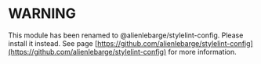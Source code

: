 # WARNING

This module has been renamed to @alienlebarge/stylelint-config. Please install it instead. See page [https://github.com/alienlebarge/stylelint-config](https://github.com/alienlebarge/stylelint-config) for more information.
